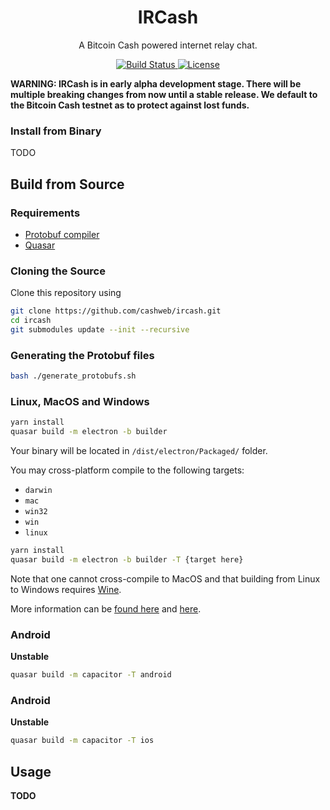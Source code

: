 <h1 align="center">
  IRCash
</h1>

<p align="center">
  A Bitcoin Cash powered internet relay chat.
</p>

<p align="center">
  <a href="https://circleci.com/gh/cashweb/ircash">
    <img alt="Build Status" src="https://circleci.com/gh/cashweb/ircash.svg?style=svg">
  </a>
  <a href="LICENSE">
    <img alt="License" src="https://img.shields.io/badge/license-MIT-blue.svg">
  </a>
</p>

**WARNING: IRCash is in early alpha development stage. There will be multiple breaking changes from now until a stable release. We default to the Bitcoin Cash testnet as to protect against lost funds.**

### Install from Binary

TODO

## Build from Source

### Requirements

* [Protobuf compiler](https://github.com/protocolbuffers/protobuf)
* [Quasar](https://quasar.dev/start/pick-quasar-flavour)

### Cloning the Source

Clone this repository using

```bash
git clone https://github.com/cashweb/ircash.git
cd ircash
git submodules update --init --recursive
```

### Generating the Protobuf files

```bash
bash ./generate_protobufs.sh
```

### Linux, MacOS and Windows

```bash
yarn install
quasar build -m electron -b builder
```

Your binary will be located in `/dist/electron/Packaged/` folder.

You may cross-platform compile to the following targets:

* `darwin`
* `mac`
* `win32`
* `win`
* `linux`


```bash
yarn install
quasar build -m electron -b builder -T {target here}
```

Note that one cannot cross-compile to MacOS and that building from Linux to Windows requires [Wine](https://www.winehq.org/).

More information can be [found here](https://www.electron.build/) and [here](https://quasar.dev/quasar-cli/developing-electron-apps/build-commands).

### Android

**Unstable**

```bash
quasar build -m capacitor -T android
```

### Android

**Unstable**

```bash
quasar build -m capacitor -T ios
```

## Usage

**TODO**
